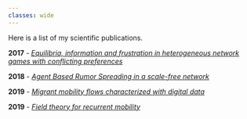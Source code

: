 ```yaml
---
classes: wide
---
```


Here is a list of my scientific publications.

**2017** - [*Equilibria, information and frustration in heterogeneous network games with conflicting preferences*](http://iopscience.iop.org/article/10.1088/1742-5468/aa9347/meta)

**2018** - [*Agent Based Rumor Spreading in a scale-free network*](https://arxiv.org/abs/1805.05999)

**2019** - [*Migrant mobility flows characterized with digital data*](https://arxiv.org/abs/1908.02540)

**2019** - [*Field theory for recurrent mobility*](https://www.nature.com/articles/s41467-019-11841-2)
